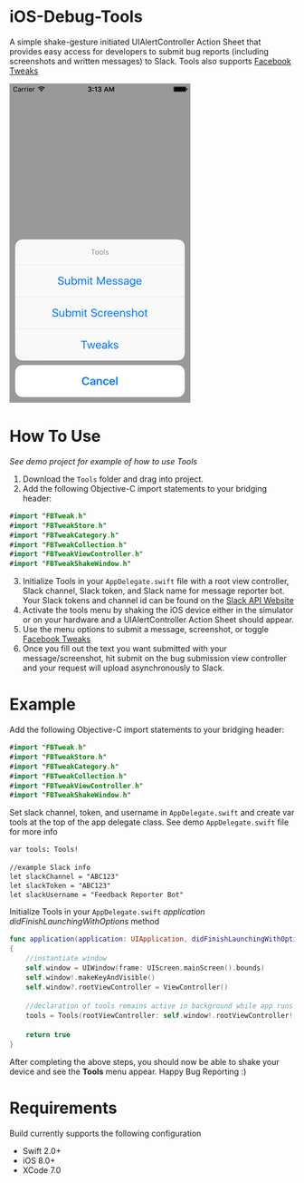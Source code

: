 # iOS-Debug-Tools
A simple shake-gesture initiated UIAlertController Action Sheet that provides easy access for developers to submit bug reports (including screenshots and written messages) to Slack. Tools also supports [Facebook Tweaks](https://github.com/facebook/Tweaks)

![alt text](https://raw.githubusercontent.com/dennisfedorko/iOS-Debug-Tools/master/Tools-Menu.png "Tools Menu Screenshot")

# How To Use
*See demo project for example of how to use Tools*
1. Download the `Tools` folder and drag into project.
2. Add the following Objective-C import statements to your bridging header:
```swift
#import "FBTweak.h"
#import "FBTweakStore.h"
#import "FBTweakCategory.h"
#import "FBTweakCollection.h"
#import "FBTweakViewController.h"
#import "FBTweakShakeWindow.h"
```
3. Initialize Tools in your `AppDelegate.swift` file with a root view controller, Slack channel, Slack token, and Slack name for message reporter bot. Your Slack tokens and channel id can be found on the [Slack API Website](https://api.slack.com/web)
4. Activate the tools menu by shaking the iOS device either in the simulator or on your hardware and a UIAlertController Action Sheet should appear.
5. Use the menu options to submit a message, screenshot, or toggle [Facebook Tweaks](https://github.com/facebook/Tweaks)
6. Once you fill out the text you want submitted with your message/screenshot, hit submit on the bug submission view controller and your request will upload asynchronously to Slack.

# Example
Add the following Objective-C import statements to your bridging header:
```swift
#import "FBTweak.h"
#import "FBTweakStore.h"
#import "FBTweakCategory.h"
#import "FBTweakCollection.h"
#import "FBTweakViewController.h"
#import "FBTweakShakeWindow.h"
```
Set slack channel, token, and username in `AppDelegate.swift` and create var tools at the top of the app delegate class.
See demo `AppDelegate.swift` file for more info
```
var tools: Tools!

//example Slack info
let slackChannel = "ABC123"
let slackToken = "ABC123"
let slackUsername = "Feedback Reporter Bot"

```
Initialize Tools in your `AppDelegate.swift` *application didFinishLaunchingWithOptions* method
```swift
func application(application: UIApplication, didFinishLaunchingWithOptions launchOptions: [NSObject: AnyObject]?) -> Bool
{
    //instantiate window
    self.window = UIWindow(frame: UIScreen.mainScreen().bounds)
    self.window!.makeKeyAndVisible()
    self.window?.rootViewController = ViewController()

    //declaration of tools remains active in background while app runs
    tools = Tools(rootViewController: self.window!.rootViewController!, slackChannel: slackChannel, slackToken: slackToken, slackUsername: slackUsername)

    return true
}
```
After completing the above steps, you should now be able to shake your device and see the **Tools** menu appear. Happy Bug Reporting :)

# Requirements
Build currently supports the following configuration
- Swift 2.0+
- iOS 8.0+
- XCode 7.0
